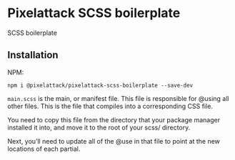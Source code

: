 # Pixelattack SCSS boilerplate

SCSS boilerplate

## Installation

NPM:

```
npm i @pixelattack/pixelattack-scss-boilerplate --save-dev
```

`main.scss` is the main, or manifest file. This file is responsible for @using all other files. This is the file that compiles into a corresponding CSS file.

You need to copy this file from the directory that your package manager installed it into, and move it to the root of your scss/ directory.

Next, you’ll need to update all of the @use in that file to point at the new locations of each partial.
